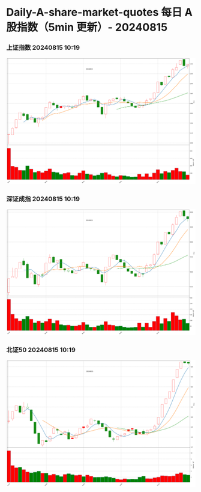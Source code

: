 
# Daily-A-share-market-quotes 每日 A 股指数（5min 更新）- 20240815

### 上证指数 20240815 10:19
![](./fig/2024/8/20240815-sh000001.png)

### 深证成指 20240815 10:19
![](./fig/2024/8/20240815-sz399001.png)

### 北证50 20240815 10:19
![](./fig/2024/8/20240815-bj899050.png)
